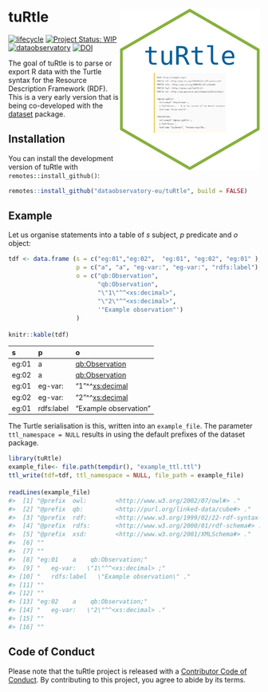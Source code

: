 
<!-- README.md is generated from README.Rmd. Please edit that file -->

# tuRtle <a href='https://turtle.dataobservatory.eu/'><img src='man/figures/logo.png' align="right" /></a>

<!-- badges: start -->

[![lifecycle](https://lifecycle.r-lib.org/articles/figures/lifecycle-experimental.svg)](https://lifecycle.r-lib.org/articles/stages.html#experimental)
[![Project Status:
WIP](https://www.repostatus.org/badges/latest/wip.svg)](https://www.repostatus.org/#wip)
[![dataobservatory](https://img.shields.io/badge/ecosystem-dataobservatory.eu-3EA135.svg)](https://dataobservatory.eu/)
[![DOI](https://zenodo.org/badge/DOI/10.5281/zenodo.11582410.svg)](https://zenodo.org/records/10576998)
<!-- badges: end -->

The goal of tuRtle is to parse or export R data with the Turtle syntax
for the Resource Description Framework (RDF). This is a very early
version that is being co-developed with the
[dataset](https://dataset.dataobservatory.eu/) package.

## Installation

You can install the development version of tuRtle with
`remotes::install_github()`:

``` r
remotes::install_github("dataobservatory-eu/tuRtle", build = FALSE)
```

## Example

Let us organise statements into a table of *s* subject, *p* predicate
and *o* object:

``` r
tdf <- data.frame (s = c("eg:01","eg:02",  "eg:01", "eg:02", "eg:01" ),
                   p = c("a", "a", "eg-var:", "eg-var:", "rdfs:label"),
                   o = c("qb:Observation",
                         "qb:Observation",
                         "\"1\"^^<xs:decimal>",
                         "\"2\"^^<xs:decimal>", 
                         '"Example observation"')
                   )

knitr::kable(tdf)
```

| s     | p          | o                     |
|:------|:-----------|:----------------------|
| eg:01 | a          | <qb:Observation>      |
| eg:02 | a          | <qb:Observation>      |
| eg:01 | eg-var:    | “1”^^<xs:decimal>     |
| eg:02 | eg-var:    | “2”^^<xs:decimal>     |
| eg:01 | rdfs:label | “Example observation” |

The Turtle serialisation is this, written into an `example_file`. The
parameter `ttl_namespace = NULL` results in using the default prefixes
of the dataset package.

``` r
library(tuRtle)
example_file<- file.path(tempdir(), "example_ttl.ttl")
ttl_write(tdf=tdf, ttl_namespace = NULL, file_path = example_file)

readLines(example_file)
#>  [1] "@prefix  owl:        <http://www.w3.org/2002/07/owl#> ."             
#>  [2] "@prefix  qb:         <http://purl.org/linked-data/cube#> ."          
#>  [3] "@prefix  rdf:        <http://www.w3.org/1999/02/22-rdf-syntax-ns#> ."
#>  [4] "@prefix  rdfs:       <http://www.w3.org/2000/01/rdf-schema#> ."      
#>  [5] "@prefix  xsd:        <http://www.w3.org/2001/XMLSchema#> ."          
#>  [6] ""                                                                    
#>  [7] ""                                                                    
#>  [8] "eg:01    a    qb:Observation;"                                       
#>  [9] "   eg-var:   \"1\"^^<xs:decimal> ;"                                  
#> [10] "   rdfs:label   \"Example observation\" ."                           
#> [11] ""                                                                    
#> [12] ""                                                                    
#> [13] "eg:02    a    qb:Observation;"                                       
#> [14] "   eg-var:   \"2\"^^<xs:decimal> ."                                  
#> [15] ""                                                                    
#> [16] ""
```

## Code of Conduct

Please note that the tuRtle project is released with a [Contributor Code
of
Conduct](https://dataobservatory-eu.github.io/tuRtle/CODE_OF_CONDUCT.html).
By contributing to this project, you agree to abide by its terms.
